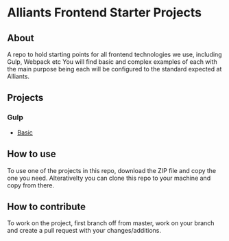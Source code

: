 # Alliants Frontend Starter Projects


## About
A repo to hold starting points for all frontend technologies we use, including Gulp, Webpack etc
You will find basic and complex examples of each with the main purpose being each will be configured
to the standard expected at Alliants.

## Projects

### Gulp
* [Basic](gulp/basic/README.md)

## How to use
To use one of the projects in this repo, download the ZIP file and copy the one you need.
Alterativelty you can clone this repo to your machine and copy from there.

## How to contribute
To work on the project, first branch off from master, work on your branch and create a pull request with your changes/additions.
